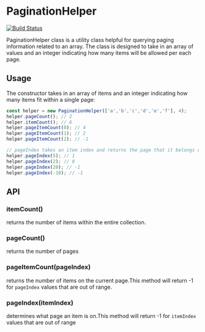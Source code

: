 # PaginationHelper

[![Build Status](https://travis-ci.org/osmanov/paginator-helper.svg?branch=master)](https://travis-ci.org/osmanov/paginator-helper)

PaginationHelper class is a utility class helpful for querying paging information related to an array.
The class is designed to take in an array of values and an integer indicating how many items will be allowed per each page.

## Usage
The constructor takes in an array of items and an integer indicating how many items fit within a single page:

```js
const helper = new PaginationHelper(['a','b','c','d','e','f'], 4);
helper.pageCount(); // 2
helper.itemCount(); // 6
helper.pageItemCount(0); // 4
helper.pageItemCount(1); // 2
helper.pageItemCount(2); // -1

// pageIndex takes an item index and returns the page that it belongs on
helper.pageIndex(5); // 1
helper.pageIndex(2); // 0
helper.pageIndex(20); // -1
helper.pageIndex(-10); // -1
```

## API

 ### itemCount()
 returns the number of items within the entire collection.
 
 ### pageCount()
 returns the number of pages
 
 ### pageItemCount(pageIndex)
 returns the number of items on the current page.This method will return -1 for `pageIndex` values that are out of range.
 
 ### pageIndex(itemIndex)
 determines what page an item is on.This method will return -1 for `itemIndex` values that are out of range

